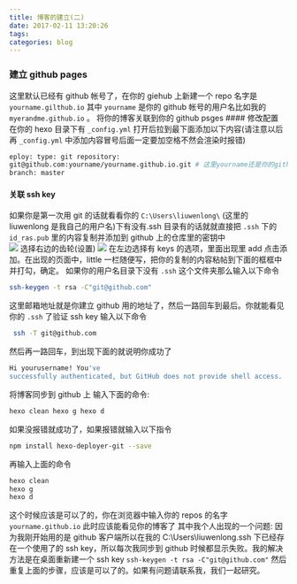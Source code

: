 ```yaml
---
title: 博客的建立(二)
date: 2017-02-11 13:20:26
tags: 
categories: blog
---
```

<!--more-->

### 建立 github pages

这里默认已经有 github 帐号了，在你的 giehub 上新建一个 repo 名字是 `yourname.gilthub.io` 其中 `yourname` 是你的 github 帐号的用户名比如我的 `myerandme.github.io` 。
将你的博客关联到你的 github psges #### 修改配置
在你的 hexo 目录下有 `_config.yml` 打开后拉到最下面添加以下内容(请注意以后再 `_config.yml` 中添加内容冒号后面一定要加空格不然会渲染时报错)

```bash
eploy: type: git repository:
git@github.com:yourname/yourname.github.io.git # 这里yourname还是你的github用户名
branch: master
```

#### 关联 ssh key

如果你是第一次用 git 的话就看看你的 `C:\Users\liuwenlong\` (这里的 liuwenlong 是我自己的用户名)下有没有.ssh 目录有的话就就直接把 `.ssh` 下的 `id_ras.pub` 里的内容复制并添加到 github 上的仓库里的密钥中  
![](http://p1.bpimg.com/567571/19772c56b391d3f8.png) 选择右边的齿轮(设置)
![](http://p1.bpimg.com/567571/21ecdd3486c866d5.png)
在左边选择有 keys 的选项，里面出现里 add 点击添加。在出现的页面中，little 一栏随便写，把你的复制的内容粘帖到下面的框框中并打勾，确定。
如果你的用户名目录下没有 `.ssh` 这个文件夹那么输入以下命令

```bash
ssh-keygen -t rsa -C"git@github.com" 
```

这里邮箱地址就是你建立 github 用的地址了，然后一路回车到最后。你就能看见你的 `.ssh` 了验证 ssh key 输入以下命令

```bash
 ssh -T git@github.com

```

 然后再一路回车，到出现下面的就说明你成功了

```bash
Hi yourusername! You've
successfully authenticated, but GitHub does not provide shell access.
```

将博客同步到 github 上 输入下面的命令:

```bash
hexo clean hexo g hexo d 
```

如果没报错就成功了，如果报错就输入以下指令

```bash
npm install hexo-deployer-git --save 
```

再输入上面的命令

```bash
hexo clean 
hexo g 
hexo d 
```

这个时候应该是可以了的，你在浏览器中输入你的 repos 的名字 `yourname.github.io` 此时应该能看见你的博客了
其中我个人出现的一个问题: 因为我刚开始用的是 github 客户端所以在我的 C:\Users\liuwenlong.ssh 下已经存在一个使用了的 ssh
key，所以每次我同步到 github 时候都显示失败。我的解决方法是在桌面重新建一个 ssh key ```ssh-keygen -t rsa
-C"git@github.com"``` 然后重复上面的步骤，应该是可以了的。如果有问题请联系我，我们一起研究。
